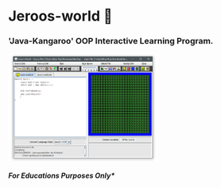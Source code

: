 # Jeroos-world 🦖

### 'Java-Kangaroo' OOP Interactive Learning Program.

<img align="center" src="/JerooInterface.PNG" width="60%">
</img>


#### *For Educations Purposes Only\**
